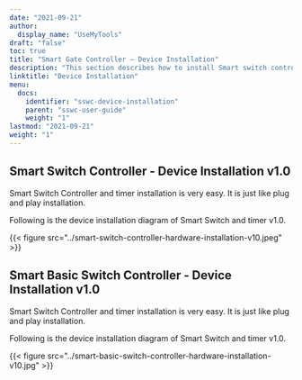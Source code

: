 ```yaml
---
date: "2021-09-21"
author:
  display_name: "UseMyTools"
draft: "false"
toc: true
title: "Smart Gate Controller – Device Installation"
description: "This section describes how to install Smart switch controller and timer."
linktitle: "Device Installation"
menu:
  docs:
    identifier: "sswc-device-installation"
    parent: "sswc-user-guide"
    weight: "1"
lastmod: "2021-09-21"
weight: "1"
---
```


## Smart Switch Controller - Device Installation v1.0 ##

Smart Switch Controller and timer installation is very easy. It is just like plug and play installation.

Following is the device installation diagram of Smart Switch and timer v1.0.

{{< figure src="../smart-switch-controller-hardware-installation-v10.jpeg" >}}


## Smart Basic Switch Controller - Device Installation v1.0 ##

Smart Switch Controller and timer installation is very easy. It is just like plug and play installation.

Following is the device installation diagram of Smart Switch and timer v1.0.

{{< figure src="../smart-basic-switch-controller-hardware-installation-v10.jpg" >}}

